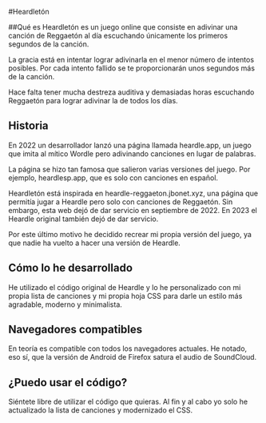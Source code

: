 #Heardletón

##Qué es
Heardletón es un juego online que consiste en adivinar una canción de Reggaetón al día escuchando únicamente los primeros segundos de la canción.

La gracia está en intentar lograr adivinarla en el menor número de intentos posibles. Por cada intento fallido se te proporcionarán unos segundos más de la canción.

Hace falta tener mucha destreza auditiva y demasiadas horas escuchando Reggaetón para lograr adivinar la de todos los días.


## Historia
En 2022 un desarrollador lanzó una página llamada heardle.app, un juego que imita al mítico Wordle pero adivinando canciones en lugar de palabras.

La página se hizo tan famosa que salieron varias versiones del juego. Por ejemplo, heardlesp.app, que es solo con canciones en español.

Heardletón está inspirada en heardle-reggaeton.jbonet.xyz, una página que permitía jugar a Heardle pero solo con canciones de Reggaetón. Sin embargo, esta web dejó de dar servicio en septiembre de 2022. En 2023 el Heardle original también dejó de dar servicio.

Por este último motivo he decidido recrear mi propia versión del juego, ya que nadie ha vuelto a hacer una versión de Heardle.

## Cómo lo he desarrollado

He utilizado el código original de Heardle y lo he personalizado con mi propia lista de canciones y mi propia hoja CSS para darle un estilo más agradable, moderno y minimalista.

## Navegadores compatibles

En teoría es compatible con todos los navegadores actuales. He notado, eso sí, que la versión de Android de Firefox satura el audio de SoundCloud.

## ¿Puedo usar el código?

Siéntete libre de utilizar el código que quieras. Al fin y al cabo yo solo he actualizado la lista de canciones y modernizado el CSS.